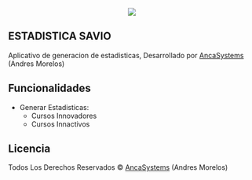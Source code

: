 <p align="center"><img src="https://scontent.flim5-2.fna.fbcdn.net/v/t1.0-9/18342216_485506175153838_7210216488738300653_n.jpg?oh=13e43680beae0c0cc3badc585f87d0db&oe=59794ACD"></p>

## ESTADISTICA SAVIO

Aplicativo de generacion de estadisticas, Desarrollado por [AncaSystems](https://ancasystems.com/) (Andres Morelos)

## Funcionalidades
 - Generar Estadisticas:
    - Cursos Innovadores
    - Cursos Innactivos

## Licencia

Todos Los Derechos Reservados &copy; [AncaSystems](https://ancasystems.com/) (Andres Morelos)